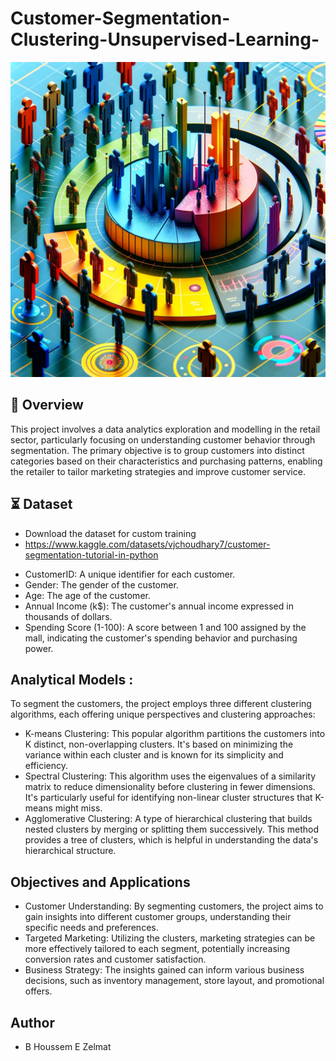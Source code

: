 # Customer-Segmentation-Clustering-Unsupervised-Learning-


![alt text](https://github.com/BheZelmat/Customer-Segmentation-Clustering-Unsupervised-Learning-/blob/main/img.png?raw=true)
  


## 📝 Overview
This project involves a data analytics exploration and modelling  in the retail sector, particularly focusing on understanding customer behavior through segmentation. The primary objective is to group customers into distinct categories based on their characteristics and purchasing patterns, enabling the retailer to tailor marketing strategies and improve customer service.


## ⏳ Dataset 

- Download the dataset for custom training
- https://www.kaggle.com/datasets/vjchoudhary7/customer-segmentation-tutorial-in-python
* CustomerID: A unique identifier for each customer.
* Gender: The gender of the customer.
* Age: The age of the customer.
* Annual Income (k$): The customer's annual income expressed in thousands of dollars.
* Spending Score (1-100): A score between 1 and 100 assigned by the mall, indicating the customer's spending behavior and purchasing power.

## Analytical Models : 

To segment the customers, the project employs three different clustering algorithms, each offering unique perspectives and clustering approaches:

* K-means Clustering: This popular algorithm partitions the customers into K distinct, non-overlapping clusters. It's based on minimizing the variance within each cluster and is known for its simplicity and efficiency.
* Spectral Clustering: This algorithm uses the eigenvalues of a similarity matrix to reduce dimensionality before clustering in fewer dimensions. It's particularly useful for identifying non-linear cluster structures that K-means might miss.
* Agglomerative Clustering: A type of hierarchical clustering that builds nested clusters by merging or splitting them successively. This method provides a tree of clusters, which is helpful in understanding the data's hierarchical structure.

## Objectives and Applications

* Customer Understanding: By segmenting customers, the project aims to gain insights into different customer groups, understanding their specific needs and preferences.
* Targeted Marketing: Utilizing the clusters, marketing strategies can be more effectively tailored to each segment, potentially increasing conversion rates and customer satisfaction.
* Business Strategy: The insights gained can inform various business decisions, such as inventory management, store layout, and promotional offers.


## Author 
- B Houssem E Zelmat 
